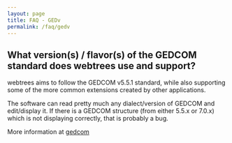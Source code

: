 ```yaml
---
layout: page
title: FAQ - GEDv
permalink: /faq/gedv
---
```


## What version(s) / flavor(s) of the GEDCOM standard does webtrees use and support?

webtrees aims to follow the GEDCOM v5.5.1 standard, while also supporting some of the more common extensions created by other applications.

The software can read pretty much any dialect/version of GEDCOM and edit/display it. If there is a GEDCOM structure (from either 5.5.x or 7.0.x) which is not displaying correctly, that is probably a bug.

More information at [gedcom](https://webtrees.net/gedcom/)
